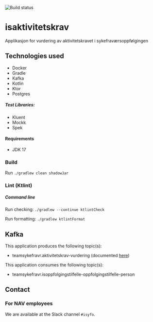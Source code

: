 ![Build status](https://github.com/navikt/isaktivitetskrav/workflows/main/badge.svg?branch=master)

# isaktivitetskrav
Applikasjon for vurdering av aktivitetskravet i sykefraværsoppfølgingen

## Technologies used

* Docker
* Gradle
* Kafka
* Kotlin
* Ktor
* Postgres

##### Test Libraries:

* Kluent
* Mockk
* Spek

#### Requirements

* JDK 17

### Build

Run `./gradlew clean shadowJar`

### Lint (Ktlint)
##### Command line
Run checking: `./gradlew --continue ktlintCheck`

Run formatting: `./gradlew ktlintFormat`

## Kafka

This application produces the following topic(s):

* teamsykefravr.aktivitetskrav-vurdering (documented [here](documentation/kafka/aktivitetskrav-vurdering.md))

This application consumes the following topic(s):

* teamsykefravr.isoppfolgingstilfelle-oppfolgingstilfelle-person

## Contact

### For NAV employees

We are available at the Slack channel `#isyfo`.
